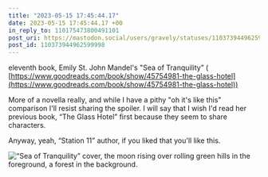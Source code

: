 ```yaml
---
title: "2023-05-15 17:45:44.17"
date: 2023-05-15 17:45:44.17 +00
in_reply_to: 110175473800491101
post_uri: https://mastodon.social/users/gravely/statuses/110373944962599998
post_id: 110373944962599998
---
```

eleventh book, Emily St. John Mandel's "Sea of Tranquility” ( [https://www.goodreads.com/book/show/45754981-the-glass-hotel](https://www.goodreads.com/book/show/45754981-the-glass-hotel))

More of a novella really, and while I have a pithy "oh it's like this" comparison I'll resist sharing the spoiler. I will say that I wish I'd read her previous book, “The Glass Hotel” first because they seem to share characters.

Anyway, yeah, “Station 11” author, if you liked that you'll like this.


![“Sea of Tranquility” cover, the moon rising over rolling green hills in the foreground, a forest in the background.](/images/110373944648114291.jpeg)

